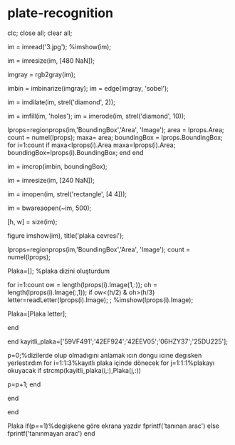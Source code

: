 # plate-recognition
clc;
close all;
clear all;

  
im = imread('3.jpg');
%imshow(im);

im = imresize(im, [480 NaN]);

imgray = rgb2gray(im);

imbin = imbinarize(imgray);
im = edge(imgray, 'sobel');


im = imdilate(im, strel('diamond', 2));

im = imfill(im, 'holes');
im = imerode(im, strel('diamond', 10));

Iprops=regionprops(im,'BoundingBox','Area', 'Image');
area = Iprops.Area;
count = numel(Iprops);
maxa= area;
boundingBox = Iprops.BoundingBox;
for i=1:count
   if maxa<Iprops(i).Area
       maxa=Iprops(i).Area;
       boundingBox=Iprops(i).BoundingBox;
   end
end    


im = imcrop(imbin, boundingBox);


im = imresize(im, [240 NaN]);


im = imopen(im, strel('rectangle', [4 4]));

im = bwareaopen(~im, 500);

 [h, w] = size(im);

figure
imshow(im), title('plaka cevresi');




Iprops=regionprops(im,'BoundingBox','Area', 'Image');
count = numel(Iprops);

Plaka=[]; %plaka dizini oluşturdum

for i=1:count
   ow = length(Iprops(i).Image(1,:));
   oh = length(Iprops(i).Image(:,1));
   if ow<(h/2) & oh>(h/3)
       letter=readLetter(Iprops(i).Image); 
      ;
       %imshow(Iprops(i).Image);
       
      
      
     
  Plaka=[Plaka letter]; 
     
   
   end

end 
 kayitli_plaka=['59VF491';'42EF924';'42EEV05';'06HZY37';'25DU225'];
 


 p=0;%dizilerde olup olmadıgını anlamak ıcın dongu ıcıne degısken yerlestırdım 
for i=1:1:3%kayıtlı plaka içinde dönecek
  for j=1:1:1%plakayı okuyacak
    if strcmp(kayitli_plaka(i,:),Plaka(j,:))
        
   p=p+1;
    end
 
  end
  
end

   Plaka
  if(p==1)%degişkene göre ekrana yazdır 
     fprintf('tanınan arac')
  else
      fprintf('tanınmayan arac')
  end
